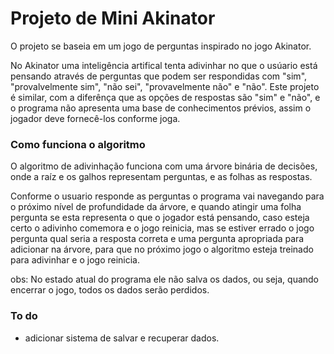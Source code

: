 # Projeto de Mini Akinator
O projeto se baseia em um jogo de perguntas inspirado no jogo
Akinator.

No Akinator uma inteligência artifical tenta adivinhar
no que o usúario está pensando através de perguntas que podem
ser respondidas com "sim", "provalvelmente sim", "não sei",
"provavelmente não" e "não".
Este projeto é similar, com a diferênça que as opções de respostas
são "sim" e "não", e o programa não apresenta uma base de
conhecimentos prévios, assim o jogador deve fornecê-los conforme
joga.

### Como funciona o algoritmo
O algoritmo de adivinhação funciona com uma árvore binária de
decisões, onde a raíz e os galhos representam perguntas, e as
folhas as respostas.

Conforme o usuario responde as perguntas o programa vai navegando
para o próximo nível de profundidade da árvore, e quando atingir
uma folha pergunta se esta representa o que o jogador está pensando,
caso esteja certo o adivinho comemora e o jogo reinicia, mas se
estiver errado o jogo pergunta qual seria a resposta correta e uma
pergunta apropriada para adicionar na árvore, para que no próximo
jogo o algoritmo esteja treinado para adivinhar e o jogo reinicia.

obs: No estado atual do programa ele não salva os dados, ou seja,
quando encerrar o jogo, todos os dados serão perdidos.

### To do
- adicionar sistema de salvar e recuperar dados.